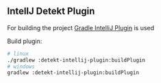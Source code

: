 ## IntellJ Detekt Plugin

For building the project [Gradle IntelliJ Plugin](https://github.com/JetBrains/gradle-intellij-plugin)
is used

Build plugin:

```bash
# linux
./gradlew :detekt-intellij-plugin:buildPlugin
# windows
gradlew :detekt-intellij-plugin:buildPlugin
```

